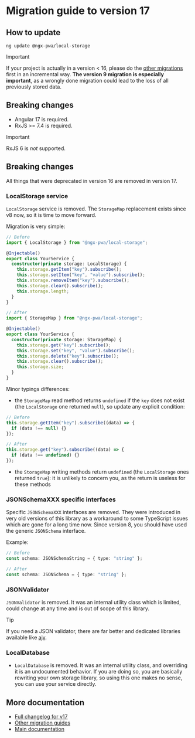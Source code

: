 # Migration guide to version 17

## How to update

```
ng update @ngx-pwa/local-storage
```

> [!IMPORTANT]
> If your project is actually in a version < 16, please do the [other migrations](../MIGRATION.md) first in an incremental way. **The version 9 migration is especially important**, as a wrongly done migration could lead to the loss of all previously stored data.

## Breaking changes

- Angular 17 is required.
- RxJS >= 7.4 is required.

> [!IMPORTANT]
> RxJS 6 is *not* supported.

## Breaking changes

All things that were deprecated in version 16 are removed in version 17.

### LocalStorage service

`LocalStorage` service is removed. The `StorageMap` replacement exists since v8
now, so it is time to move forward.

Migration is very simple:

```typescript
// Before
import { LocalStorage } from "@ngx-pwa/local-storage";

@Injectable()
export class YourService {
  constructor(private storage: LocalStorage) {
    this.storage.getItem("key").subscribe();
    this.storage.setItem("key", "value").subscribe();
    this.storage.removeItem("key").subscribe();
    this.storage.clear().subscribe();
    this.storage.length;
  }
}

// After
import { StorageMap } from "@ngx-pwa/local-storage";

@Injectable()
export class YourService {
  constructor(private storage: StorageMap) {
    this.storage.get("key").subscribe();
    this.storage.set("key", "value").subscribe();
    this.storage.delete("key").subscribe();
    this.storage.clear().subscribe();
    this.storage.size;
  }
}
```

Minor typings differences:

- the `StorageMap` read method returns `undefined` if the `key` does not exist
  (the `LocalStorage` one returned `null`), so update any explicit condition:

```typescript
// Before
this.storage.getItem("key").subscribe((data) => {
  if (data !== null) {}
});

// After
this.storage.get("key").subscribe((data) => {
  if (data !== undefined) {}
});
```

- the `StorageMap` writing methods return `undefined` (the `LocalStorage` ones
  returned `true`): it is unlikely to concern you, as the return is useless for
  these methods

### JSONSchemaXXX specific interfaces

Specific `JSONSchemaXXX` interfaces are removed. They were introduced in very
old versions of this library as a workaround to some TypeScript issues which are
gone for a long time now. Since version 8, you should have used the generic
`JSONSchema` interface.

Example:

```typescript
// Before
const schema: JSONSchemaString = { type: "string" };

// After
const schema: JSONSchema = { type: "string" };
```

### JSONValidator

`JSONValidator` is removed. It was an internal utility class which is limited,
could change at any time and is out of scope of this library.

> [!TIP]
> If you need a JSON validator, there are far better and dedicated libraries
available like [ajv](https://ajv.js.org/).

### LocalDatabase

- `LocalDatabase` is removed. It was an internal utility class, and overriding
  it is an undocumented behavior. If you are doing so, you are basically
  rewriting your own storage library, so using this one makes no sense, you can
  use your service directly.

## More documentation

- [Full changelog for v17](../CHANGELOG.md)
- [Other migration guides](../MIGRATION.md)
- [Main documentation](../README.md)
